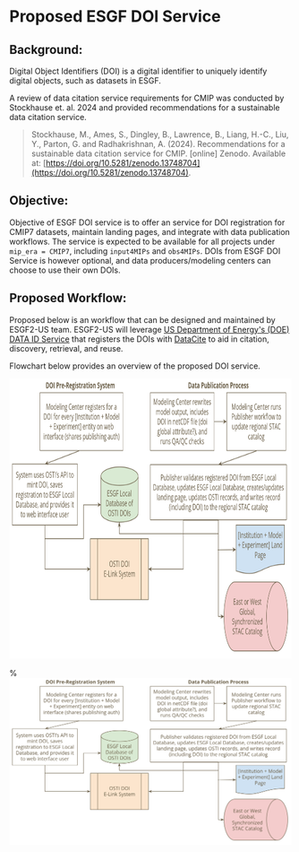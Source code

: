 # Proposed ESGF DOI Service

## Background:
Digital Object Identifiers (DOI) is a digital identifier to uniquely identify digital objects, such as datasets in ESGF.

A review of data citation service requirements for CMIP was conducted by Stockhause et. al. 2024 and provided recommendations for a sustainable data citation service.

>Stockhause, M., Ames, S., Dingley, B., Lawrence, B., Liang, H.-C., Liu, Y., Parton, G. and Radhakrishnan, A. (2024). Recommendations for a sustainable data citation service for CMIP. [online] Zenodo. Available at: [https://doi.org/10.5281/zenodo.13748704](https://doi.org/10.5281/zenodo.13748704).

## Objective:
Objective of ESGF DOI service is to offer an service for DOI
registration for CMIP7 datasets, maintain landing pages, and integrate
with data publication workflows. The service is expected to be available
for all projects under `mip_era = CMIP7`, including `input4MIPs` and
`obs4MIPs`. DOIs from ESGF DOI Service is however optional, and data
producers/modeling centers can choose to use their own DOIs.

## Proposed Workflow:
Proposed below is an workflow that can be designed and maintained by
ESGF2-US team. ESGF2-US will leverage 
[US Department of Energy's (DOE) DATA ID
Service](https://www.osti.gov/pids/doi-services/doe-data-id-service)
that registers the DOIs with [DataCite](https://www.datacite.org/) to aid 
in citation, discovery, retrieval, and reuse. 

Flowchart below provides an overview of the proposed DOI service.

<img src="doi_workflow.png" alt="DOI service workflow" width="800" height="500">

%![DOI service workflow](doi_workflow.png)

